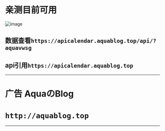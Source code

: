 # 亲测目前可用


![image](https://picturebed.aquablog.top/images/1.png)

## 数据查看`https://apicalendar.aquablog.top/api/?aquavwsg`
## api引用`https://apicalendar.aquablog.top`


---
# 广告 AquaのBlog
# `http://aquablog.top`
***
